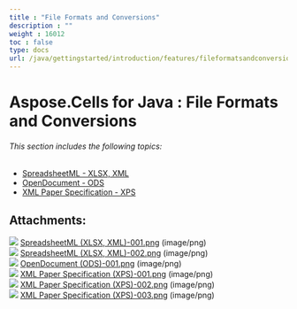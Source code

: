 ```yaml
---
title : "File Formats and Conversions" 
description : "" 
weight : 16012 
toc : false
type: docs
url: /java/gettingstarted/introduction/features/fileformatsandconversions/
---
```


# Aspose.Cells for Java : File Formats and Conversions


###### This section includes the following topics:  

*   [SpreadsheetML - XLSX, XML](https://docs2.aspose.com/cells/java/gettingstarted/introduction/features/fileformatsandconversions/spreadsheetml+-+xlsx+xml)
*   [OpenDocument - ODS](https://docs2.aspose.com/cells/java/gettingstarted/introduction/features/fileformatsandconversions/opendocument+-+ods)
*   [XML Paper Specification - XPS](https://docs2.aspose.com/cells/java/gettingstarted/introduction/features/fileformatsandconversions/xml+paper+specification+-+xps)

## Attachments:

![](https://docs2.aspose.com/cells/java/images/icons/bullet_blue.gif) [SpreadsheetML (XLSX, XML)-001.png](https://docs2.aspose.com/cells/java/attachments/5276500/5473372.png) (image/png)  
![](https://docs2.aspose.com/cells/java/images/icons/bullet_blue.gif) [SpreadsheetML (XLSX, XML)-002.png](https://docs2.aspose.com/cells/java/attachments/5276500/5473365.png) (image/png)  
![](https://docs2.aspose.com/cells/java/images/icons/bullet_blue.gif) [OpenDocument (ODS)-001.png](https://docs2.aspose.com/cells/java/attachments/5276500/5473367.png) (image/png)  
![](https://docs2.aspose.com/cells/java/images/icons/bullet_blue.gif) [XML Paper Specification (XPS)-001.png](https://docs2.aspose.com/cells/java/attachments/5276500/5473363.png) (image/png)  
![](https://docs2.aspose.com/cells/java/images/icons/bullet_blue.gif) [XML Paper Specification (XPS)-002.png](https://docs2.aspose.com/cells/java/attachments/5276500/5473364.png) (image/png)  
![](https://docs2.aspose.com/cells/java/images/icons/bullet_blue.gif) [XML Paper Specification (XPS)-003.png](https://docs2.aspose.com/cells/java/attachments/5276500/5473358.png) (image/png)  

